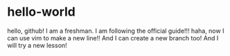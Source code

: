 # hello-world
hello, github! I am a freshman.
I am following the official guide!!!
haha, now I can use vim to make a new line!!
And I can create a new branch too!
And I will try a new lesson!
